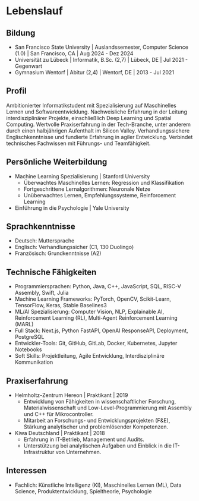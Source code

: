 # Lebenslauf

## Bildung

- San Francisco State University | Auslandssemester, Computer Science (1.0) | San Francisco, CA | Aug 2024 - Dez 2024
- Universität zu Lübeck | Informatik, B.Sc. (2,7) | Lübeck, DE | Jul 2021 - Gegenwart
- Gymnasium Wentorf | Abitur (2,4) | Wentorf, DE | 2013 - Jul 2021

## Profil

Ambitionierter Informatikstudent mit Spezialisierung auf Maschinelles Lernen und Softwareentwicklung. Nachweisliche Erfahrung in der Leitung interdisziplinärer Projekte, einschließlich Deep Learning und Spatial Computing. Wertvolle Praxiserfahrung in der Tech-Branche, unter anderem durch einen halbjährigen Aufenthalt im Silicon Valley. Verhandlungssichere Englischkenntnisse und fundierte Erfahrung in agiler Entwicklung. Verbindet technisches Fachwissen mit Führungs- und Teamfähigkeit.

## Persönliche Weiterbildung

- Machine Learning Spezialisierung | Stanford University
  - Überwachtes Maschinelles Lernen: Regression und Klassifikation
  - Fortgeschrittene Lernalgorithmen: Neuronale Netze
  - Unüberwachtes Lernen, Empfehlungssysteme, Reinforcement Learning
- Einführung in die Psychologie | Yale University

## Sprachkenntnisse

- Deutsch: Muttersprache
- Englisch: Verhandlungssicher (C1, 130 Duolingo)
- Französisch: Grundkenntnisse (A2)

## Technische Fähigkeiten

- Programmiersprachen: Python, Java, C++, JavaScript, SQL, RISC-V Assembly, Swift, Julia
- Machine Learning Frameworks: PyTorch, OpenCV, Scikit-Learn, TensorFlow, Keras, Stable Baselines3
- ML/AI Spezialisierung: Computer Vision, NLP, Explainable AI, Reinforcement Learning (RL), Multi-Agent Reinforcement Learning (MARL)
- Full Stack: Next.js, Python FastAPI, OpenAI ResponseAPI, Deployment, PostgreSQL
- Entwickler-Tools: Git, GitHub, GitLab, Docker, Kubernetes, Jupyter Notebooks
- Soft Skills: Projektleitung, Agile Entwicklung, Interdisziplinäre Kommunikation

## Praxiserfahrung

- Helmholtz-Zentrum Hereon | Praktikant | 2019
  - Entwicklung von Fähigkeiten in wissenschaftlicher Forschung, Materialwissenschaft und Low-Level-Programmierung mit Assembly und C++ für Mikrocontroller.
  - Mitarbeit an Forschungs- und Entwicklungsprojekten (F&E), Stärkung analytischer und problemlösender Kompetenzen.
- Kiwa Deutschland | Praktikant | 2018
  - Erfahrung in IT-Betrieb, Management und Audits.
  - Unterstützung bei analytischen Aufgaben und Einblick in die IT-Infrastruktur von Unternehmen.

## Interessen

- Fachlich: Künstliche Intelligenz (KI), Maschinelles Lernen (ML), Data Science, Produktentwicklung, Spieltheorie, Psychologie
